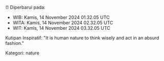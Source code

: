 ⏰ Diperbarui pada:
- WIB: Kamis, 14 November 2024 01.32.05 UTC
- WITA: Kamis, 14 November 2024 02.32.05 UTC
- WIT: Kamis, 14 November 2024 03.32.05 UTC

Kutipan Inspiratif:
"It is human nature to think wisely and act in an absurd fashion."


Kategori: nature

